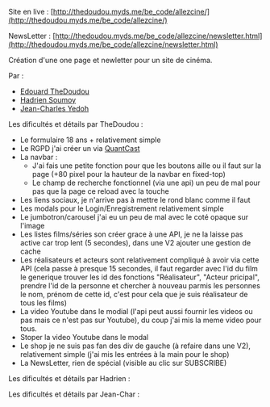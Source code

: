 Site en live : [http://thedoudou.myds.me/be_code/allezcine/](http://thedoudou.myds.me/be_code/allezcine/)

NewsLetter : [http://thedoudou.myds.me/be_code/allezcine/newsletter.html](http://thedoudou.myds.me/be_code/allezcine/newsletter.html)

Création d'une one page et newletter pour un site de cinéma.

Par :
- [Edouard TheDoudou](https://github.com/TheDoudou)
- [Hadrien Soumoy](https://github.com/hadribecode)
- [Jean-Charles Yedoh](https://github.com/jeancharlesyedoh)

Les dificultés et détails par TheDoudou :
- Le formulaire 18 ans + relativement simple
- Le RGPD j'ai créer un via [QuantCast](https://www.quantcast.com/)
- La navbar :
    - J'ai fais une petite fonction pour que les boutons aille ou il faut sur la page (+80 pixel pour la hauteur de la navbar en fixed-top)
    - Le champ de recherche fonctionnel (via une api) un peu de mal pour pas que la page ce reload avec la touche <Enter>
- Les liens sociaux, je n'arrive pas à mettre le rond blanc comme il faut
- Les modals pour le Login/Enregistrement relativement simple
- Le jumbotron/carousel j'ai eu un peu de mal avec le coté opaque sur l'image
- Les listes films/séries son créer grace à une API, je ne la laisse pas active car trop lent (5 secondes), dans une V2 ajouter une gestion de cache
- Les réalisateurs et acteurs sont relativement compliqué à avoir via cette API (cela passe à presque 15 secondes, il faut regarder avec l'id du film le generique trouver les id des fonctions "Réalisateur", "Acteur pricipal", prendre l'id de la personne et chercher à nouveau parmis les personnes le nom, prénom de cette id, c'est pour cela que je suis réalisateur de tous les films)
- La video Youtube dans le modial (l'api peut aussi fournir les videos ou pas mais ce n'est pas sur Youtube), du coup j'ai mis la meme video pour tous.
- Stoper la video Youtube dans le modal
- Le shop je ne suis pas fan des div de gauche (à refaire dans une V2), relativement simple (j'ai mis les entrées à la main pour le shop)
- La NewsLetter, rien de spécial (visible au clic sur SUBSCRIBE)

Les dificultés et détails par Hadrien :

Les dificultés et détails par Jean-Char :
